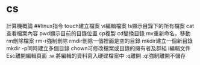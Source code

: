# cs
計算機概論
##linux指令
touch建立檔案
vi編輯檔案
ls顯示目錄下的所有檔案
cat查看檔案內容
pwd顯示目前的目錄位置
cp複製
cd變換目錄
mv重新命名，移動
rm刪除檔案
rm-r強制刪除
rmdir刪除一個裡面是空的目錄
mkdir建立一個新目錄
mkdir -p同時建立多個目錄
chown可修改檔案或目錄的擁有者及群組
i編輯文件
Esc離開編輯頁面
:w 將編輯的資料寫入硬碟檔案中
:q離開
:q!強制離開不儲存
